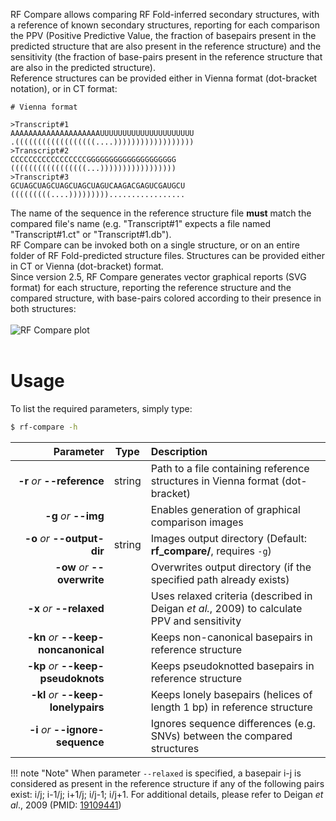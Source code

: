 RF Compare allows comparing RF Fold-inferred secondary structures, with a reference of known secondary structures, reporting for each comparison the PPV (Positive Predictive Value, the fraction of basepairs present in the predicted structure that are also present in the reference structure) and the sensitivity (the fraction of base-pairs present in the reference structure that are also in the predicted structure).<br/>Reference structures can be provided either in Vienna format (dot-bracket notation), or in CT format:```
# Vienna format
>Transcript#1AAAAAAAAAAAAAAAAAAAAUUUUUUUUUUUUUUUUUUUUU.((((((((((((((((((....))))))))))))))))))>Transcript#2CCCCCCCCCCCCCCCCCGGGGGGGGGGGGGGGGGGGG(((((((((((((((((...)))))))))))))))))>Transcript#3GCUAGCUAGCUAGCUAGCUAGUCAAGACGAGUCGAUGCU(((((((((....))))))))).................
```The name of the sequence in the reference structure file __must__ match the compared file's name (e.g. "Transcript#1" expects a file named "Transcript#1.ct" or "Transcript#1.db").<br/>RF Compare can be invoked both on a single structure, or on an entire folder of RF Fold-predicted structure files. Structures can be provided either in CT or Vienna (dot-bracket) format.<br/>
Since version 2.5, RF Compare generates vector graphical reports (SVG format) for each structure, reporting the reference structure and the compared structure, with base-pairs colored according to their presence in both structures:<br/><br/>
![RF Compare plot](http://www.rnaframework.com/images/rf-compare_img.png)
<br/><br/>

# Usage
To list the required parameters, simply type:

```bash
$ rf-compare -h
```

Parameter         | Type | Description
----------------: | :--: |:------------
__-r__ *or* __--reference__ | string | Path to a file containing reference structures in Vienna format (dot-bracket)
__-g__ *or* __--img__ | | Enables generation of graphical comparison images
__-o__ *or* __--output-dir__ | string | Images output directory (Default: __rf_compare/__, requires ``-g``)
__-ow__ *or* __--overwrite__ | | Overwrites output directory (if the specified path already exists)
__-x__ *or* __--relaxed__ | | Uses relaxed criteria (described in Deigan *et al.*, 2009) to calculate PPV and sensitivity
__-kn__ *or* __--keep-noncanonical__ | | Keeps non-canonical basepairs in reference structure
__-kp__ *or* __--keep-pseudoknots__ | | Keeps pseudoknotted basepairs in reference structure
__-kl__ *or* __--keep-lonelypairs__ | | Keeps lonely basepairs (helices of length 1 bp) in reference structure
__-i__ *or* __--ignore-sequence__ | | Ignores sequence differences (e.g. SNVs) between the compared structures

!!! note "Note"
    When parameter ``--relaxed`` is specified, a basepair i-j is considered as present in the reference structure if any of the following pairs exist: i/j; i-1/j; i+1/j; i/j-1; i/j+1. For additional details, please refer to Deigan *et al*., 2009 (PMID: [19109441](https://www.ncbi.nlm.nih.gov/pubmed/19109441))